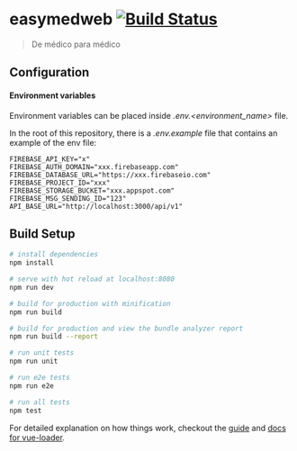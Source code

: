 # easymedweb [![Build Status](https://travis-ci.org/pedrobalao/easymedicineWeb.svg?branch=master)](https://travis-ci.org/pedrobalao/easymedicineWeb)

> De médico para médico

## Configuration

#### Environment variables

Environment variables can be placed inside *.env.<environment_name>* file.

In the root of this repository, there is a *.env.example* file that contains an example of the env file:

```
FIREBASE_API_KEY="x"
FIREBASE_AUTH_DOMAIN="xxx.firebaseapp.com"
FIREBASE_DATABASE_URL="https://xxx.firebaseio.com"
FIREBASE_PROJECT_ID="xxx"
FIREBASE_STORAGE_BUCKET="xxx.appspot.com"
FIREBASE_MSG_SENDING_ID="123"
API_BASE_URL="http://localhost:3000/api/v1"
```

## Build Setup

``` bash
# install dependencies
npm install

# serve with hot reload at localhost:8080
npm run dev

# build for production with minification
npm run build

# build for production and view the bundle analyzer report
npm run build --report

# run unit tests
npm run unit

# run e2e tests
npm run e2e

# run all tests
npm test
```

For detailed explanation on how things work, checkout the [guide](http://vuejs-templates.github.io/webpack/) and [docs for vue-loader](http://vuejs.github.io/vue-loader).
